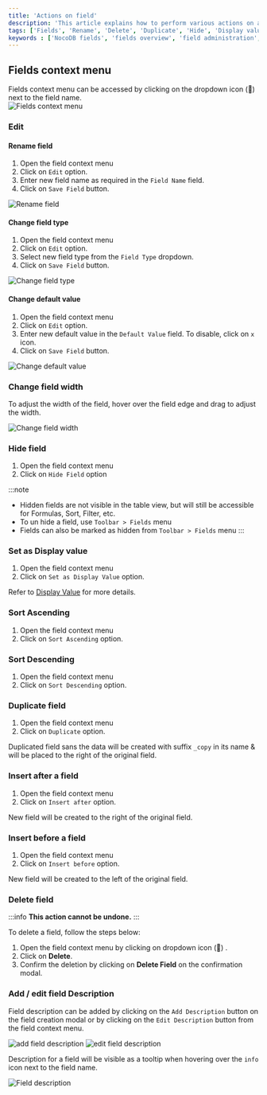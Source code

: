 ```yaml
---
title: 'Actions on field'
description: 'This article explains how to perform various actions on a field- like rename, change field type, default, field width, record height, show/hide.'
tags: ['Fields', 'Rename', 'Delete', 'Duplicate', 'Hide', 'Display value', 'Sort', 'Record Height', 'Field Width']
keywords : ['NocoDB fields', 'fields overview', 'field administration', 'field organization']
---
```



## Fields context menu
Fields context menu can be accessed by clicking on the dropdown icon (🔽) next to the field name.  
![Fields context menu](/img/v2/fields/fields-context-menu.png)

### Edit
#### Rename field
1. Open the field context menu
2. Click on `Edit` option.
3. Enter new field name as required in the `Field Name` field.
4. Click on `Save Field` button.
  
![Rename field](/img/v2/fields/fields-edit-2.png)

#### Change field type
1. Open the field context menu
2. Click on `Edit` option.
3. Select new field type from the `Field Type` dropdown.
4. Click on `Save Field` button.

![Change field type](/img/v2/fields/fields-edit-3.png)

#### Change default value
1. Open the field context menu
2. Click on `Edit` option.
3. Enter new default value in the `Default Value` field. To disable, click on `x` icon.
4. Click on `Save Field` button.

![Change default value](/img/v2/fields/fields-edit-4.png)

### Change field width
To adjust the width of the field, hover over the field edge and drag to adjust the width.
  
![Change field width](/img/v2/fields/fields-width.png)

### Hide field
1. Open the field context menu
2. Click on `Hide Field` option 

:::note
- Hidden fields are not visible in the table view, but will still be accessible for Formulas, Sort, Filter, etc.
- To un hide a field, use `Toolbar > Fields` menu
- Fields can also be marked as hidden from `Toolbar > Fields` menu
:::

### Set as Display value
1. Open the field context menu
2. Click on `Set as Display Value` option.

Refer to [Display Value](/fields/display-value) for more details.

### Sort Ascending
1. Open the field context menu
2. Click on `Sort Ascending` option.

### Sort Descending
1. Open the field context menu
2. Click on `Sort Descending` option.

### Duplicate field
1. Open the field context menu
2. Click on `Duplicate` option.

Duplicated field sans the data will be created with suffix `_copy` in its name & will be placed to the right of the original field.

### Insert after a field
1. Open the field context menu
2. Click on `Insert after` option.

New field will be created to the right of the original field.

### Insert before a field
1. Open the field context menu
2. Click on `Insert before` option.

New field will be created to the left of the original field.

### Delete field
:::info
**This action cannot be undone.**
:::

To delete a field, follow the steps below:
1. Open the field context menu by clicking on dropdown icon (🔽) .
2. Click on **Delete**.
3. Confirm the deletion by clicking on **Delete Field** on the confirmation modal.

### Add / edit field Description

Field description can be added by clicking on the `Add Description` button on the field creation modal or by clicking on the `Edit Description` button from the field context menu. 

![add field description](/img/v2/fields/add-field-description.png)
![edit field description](/img/v2/fields/edit-field-description.png)


Description for a field will be visible as a tooltip when hovering over the `info` icon next to the field name.

![Field description](/img/v2/fields/fields-description.png)
